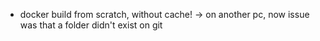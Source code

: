 - docker build from scratch, without cache! -> on another pc, now issue was that a folder didn't exist on git